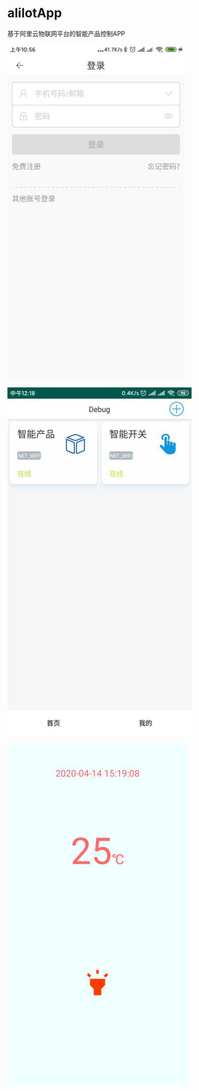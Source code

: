 # aliIotApp
基于阿里云物联网平台的智能产品控制APP

![登陆界面](/pic/login.png)

![主界面1](/pic/main1.png)

![主界面2](/pic/main2.png)
